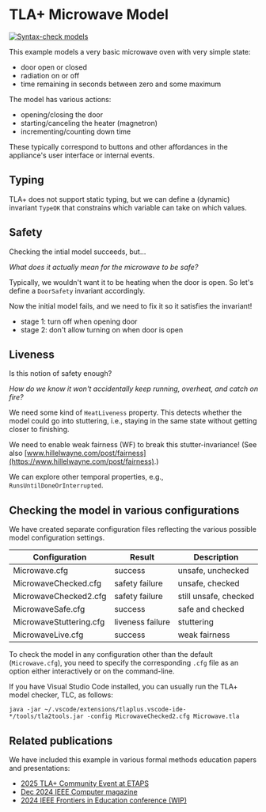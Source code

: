 # TLA+ Microwave Model

[![Syntax-check models](https://github.com/lucformalmethodscourse/microwave-tla/actions/workflows/main.yml/badge.svg)](https://github.com/lucformalmethodscourse/microwave-tla/actions/workflows/main.yml)

This example models a very basic microwave oven with very simple state:

- door open or closed
- radiation on or off
- time remaining in seconds between zero and some maximum

The model has various actions:

- opening/closing the door
- starting/canceling the heater (magnetron)
- incrementing/counting down time

These typically correspond to buttons and other affordances in the appliance's user interface or internal events.

## Typing

TLA+ does not support static typing, but we can define a (dynamic) invariant `TypeOK` that constrains which variable can take on which values.

## Safety

Checking the intial model succeeds, but...

*What does it actually mean for the microwave to be safe?*

Typically, we wouldn't want it to be heating when the door is open. 
So let's define a `DoorSafety` invariant accordingly.

Now the initial model fails, and we need to fix it so it satisfies the invariant!

- stage 1: turn off when opening door
- stage 2: don't allow turning on when door is open

## Liveness

Is this notion of safety enough? 

*How do we know it won't accidentally keep running, overheat, and catch on fire?*

We need some kind of `HeatLiveness` property.
This detects whether the model could go into stuttering, i.e., staying in the same state without getting closer to finishing.

We need to enable weak fairness (WF) to break this stutter-invariance! 
(See also [www.hillelwayne.com/post/fairness](https://www.hillelwayne.com/post/fairness).)

We can explore other temporal properties, e.g., `RunsUntilDoneOrInterrupted`.

## Checking the model in various configurations

We have created separate configuration files reflecting the various possible model configuration settings.

| Configuration | Result | Description |
| --- | --- | --- |
| Microwave.cfg | success | unsafe, unchecked |
| MicrowaveChecked.cfg | safety failure | unsafe, checked |
| MicrowaveChecked2.cfg | safety failure | still unsafe, checked |
| MicrowaveSafe.cfg | success | safe and checked |
| MicrowaveStuttering.cfg | liveness failure | stuttering |
| MicrowaveLive.cfg | success | weak fairness |

To check the model in any configuration other than the default (`Microwave.cfg`), you need to specify the corresponding `.cfg` file as an option either interactively or on the command-line.

If you have Visual Studio Code installed, you can usually run the TLA+ model checker, TLC, as follows:

```
java -jar ~/.vscode/extensions/tlaplus.vscode-ide-*/tools/tla2tools.jar -config MicrowaveChecked2.cfg Microwave.tla
```

## Related publications

We have included this example in various formal methods education papers and presentations:

- [2025 TLA+ Community Event at ETAPS](https://conf.tlapl.us/2025-etaps/)
- [Dec 2024 IEEE Computer magazine](https://ieeexplore.ieee.org/document/10754605)
- [2024 IEEE Frontiers in Education conference (WIP)](https://ieeexplore.ieee.org/document/10893422)
